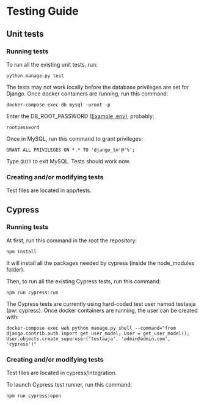 # Testing Guide

## Unit tests

### Running tests

To run all the existing unit tests, run:

```
python manage.py test
```

The tests may not work locally before the database privileges are set for Django. Once docker containers are running, run this command:

```
docker-compose exec db mysql -uroot -p
```
Enter the DB_ROOT_PASSWORD ([Example .env](https://github.com/karilint/TaxonManager/blob/main/docs/environment_variables.md)), probably:

```
rootpassword
```

Once in MySQL, run this command to grant privileges:

```
GRANT ALL PRIVILEGES ON *.* TO 'django_tm'@'%';
```
Type ```QUIT``` to exit MySQL. Tests should work now.

### Creating and/or modifying tests

Test files are located in app/tests.  

## Cypress

### Running tests

At first, run this command in the root the repository:

```
npm install
```

It will install all the packages needed by cypress (inside the node_modules folder).

Then, to run all the existing Cypress tests, run this command:

```
npm run cypress:run
```

The Cypress tests are currently using hard-coded test user named testaaja (pw: cypress). 
Once docker containers are running, the user can be created with:

```
docker-compose exec web python manage.py shell --command="from django.contrib.auth import get_user_model; User = get_user_model(); User.objects.create_superuser('testaaja', 'admin@admin.com', 'cypress')"
```


### Creating and/or modifying tests

Test files are located in cypress/integration. 

To launch Cypress test runner, run this command: 

```
npm run cypress:open
```

